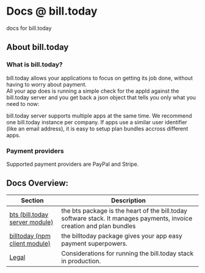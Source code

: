 # Docs @ bill.today
docs for bill.today

## About bill.today
### What is bill.today?
bill.today allows your applications to focus on getting its job done, without having to worry about payment.  
All your app does is running a simple check for the appId against the bill.today server and you get back a json object that tells you only what you need to now:


bill.today server supports multiple apps at the same time. We recommend one bill.today instance per company.
If apps use a similar user identifier (like an email address), it is easy to setup plan bundles accross different apps.


### Payment providers
Supported payment providers are PayPal and Stripe.

## Docs Overview:
| Section | Description |
| --- | --- |
| [bts (bill.today server module)](docs/bts/index.md) | the bts package is the heart of the bill.today software stack. It manages payments, invoice creation and plan bundles |
| [billtoday (npm client module)](docs/billtoday/index.md) | the billtoday package gives your app easy payment superpowers. |
| [Legal](docs/legal/index.md) | Considerations for running the bill.today stack in production. |
